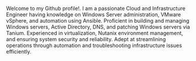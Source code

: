 Welcome to my Github profile!. I am a passionate Cloud and Infrastructure Engineer having knowledge on Windows Server administration, VMware vSphere, and automation using Ansible. Proficient in building and managing Windows servers, Active Directory, DNS, and patching Windows servers via Tanium. Experienced in virtualization, Nutanix environment management, and ensuring system security and reliability. Adept at streamlining operations through automation and troubleshooting infrastructure issues efficiently.

<!---
divyamadana28/divyamadana28 is a ✨ special ✨ repository because its `README.md` (this file) appears on your GitHub profile.
You can click the Preview link to take a look at your changes.
--->
